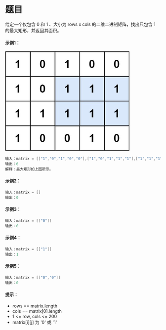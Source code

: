 # 题目
给定一个仅包含 0 和 1 、大小为 rows x cols 的二维二进制矩阵，找出只包含 1 的最大矩形，并返回其面积。

#### 示例1：
![图片](../Images/0085.jpg)
```c++
输入：matrix = [["1","0","1","0","0"],["1","0","1","1","1"],["1","1","1","1","1"],["1","0","0","1","0"]]
输出：6
解释：最大矩形如上图所示。
```

#### 示例2：

```c++
输入：matrix = []
输出：0
```

#### 示例3：

```c++
输入：matrix = [["0"]]
输出：0
```

#### 示例4：

```c++
输入：matrix = [["1"]]
输出：1
```

#### 示例5：

```c++
输入：matrix = [["0","0"]]
输出：0
```

#### 提示：

* rows == matrix.length
* cols == matrix[0].length
* 1 <= row, cols <= 200
* matrix[i][j] 为 '0' 或 '1'
